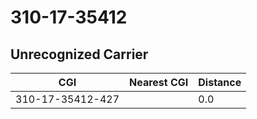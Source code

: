 # 310-17-35412
## Unrecognized Carrier


| CGI | Nearest CGI | Distance |
|-----|-------------|----------|
| 310-17-35412-427 |  | 0.0 |
